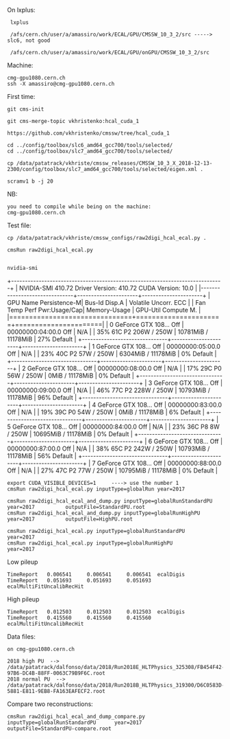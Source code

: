 On lxplus:

     lxplus

     /afs/cern.ch/user/a/amassiro/work/ECAL/GPU/CMSSW_10_3_2/src -----> slc6, not good

     /afs/cern.ch/user/a/amassiro/work/ECAL/GPU/onGPU/CMSSW_10_3_2/src

Machine:

    cmg-gpu1080.cern.ch
    ssh -X amassiro@cmg-gpu1080.cern.ch
     
First time:

    git cms-init

    git cms-merge-topic vkhristenko:hcal_cuda_1

    https://github.com/vkhristenko/cmssw/tree/hcal_cuda_1

    cd ../config/toolbox/slc6_amd64_gcc700/tools/selected/
    cd ../config/toolbox/slc7_amd64_gcc700/tools/selected/
    
    cp /data/patatrack/vkhriste/cmssw_releases/CMSSW_10_3_X_2018-12-13-2300/config/toolbox/slc7_amd64_gcc700/tools/selected/eigen.xml .
    
    scramv1 b -j 20
    
NB:

    you need to compile while being on the machine: 
    cmg-gpu1080.cern.ch
    
    
Test file:

    cp /data/patatrack/vkhriste/cmssw_configs/raw2digi_hcal_ecal.py .
    
    cmsRun raw2digi_hcal_ecal.py
    
    
    nvidia-smi
    
 +-----------------------------------------------------------------------------+
| NVIDIA-SMI 410.72       Driver Version: 410.72       CUDA Version: 10.0     |
|-------------------------------+----------------------+----------------------+
| GPU  Name        Persistence-M| Bus-Id        Disp.A | Volatile Uncorr. ECC |
| Fan  Temp  Perf  Pwr:Usage/Cap|         Memory-Usage | GPU-Util  Compute M. |
|===============================+======================+======================|
|   0  GeForce GTX 108...  Off  | 00000000:04:00.0 Off |                  N/A |
| 35%   61C    P2   206W / 250W |  10781MiB / 11178MiB |     27%      Default |
+-------------------------------+----------------------+----------------------+
|   1  GeForce GTX 108...  Off  | 00000000:05:00.0 Off |                  N/A |
| 23%   40C    P2    57W / 250W |   6304MiB / 11178MiB |      0%      Default |
+-------------------------------+----------------------+----------------------+
|   2  GeForce GTX 108...  Off  | 00000000:08:00.0 Off |                  N/A |
| 17%   29C    P0    56W / 250W |      0MiB / 11178MiB |      0%      Default |
+-------------------------------+----------------------+----------------------+
|   3  GeForce GTX 108...  Off  | 00000000:09:00.0 Off |                  N/A |
| 46%   77C    P2   228W / 250W |  10793MiB / 11178MiB |     96%      Default |
+-------------------------------+----------------------+----------------------+
|   4  GeForce GTX 108...  Off  | 00000000:83:00.0 Off |                  N/A |
| 19%   39C    P0    54W / 250W |      0MiB / 11178MiB |      6%      Default |
+-------------------------------+----------------------+----------------------+
|   5  GeForce GTX 108...  Off  | 00000000:84:00.0 Off |                  N/A |
| 23%   36C    P8     8W / 250W |  10695MiB / 11178MiB |      0%      Default |
+-------------------------------+----------------------+----------------------+
|   6  GeForce GTX 108...  Off  | 00000000:87:00.0 Off |                  N/A |
| 38%   65C    P2   242W / 250W |  10793MiB / 11178MiB |     56%      Default |
+-------------------------------+----------------------+----------------------+
|   7  GeForce GTX 108...  Off  | 00000000:88:00.0 Off |                  N/A |
| 27%   47C    P2    77W / 250W |  10795MiB / 11178MiB |      0%      Default |

    
     
    export CUDA_VISIBLE_DEVICES=1     ----> use the number 1
    cmsRun raw2digi_hcal_ecal.py inputType=globalRun year=2017

    cmsRun raw2digi_hcal_ecal_and_dump.py inputType=globalRunStandardPU      year=2017          outputFile=StandardPU.root
    cmsRun raw2digi_hcal_ecal_and_dump.py inputType=globalRunHighPU          year=2017          outputFile=HighPU.root
    
    cmsRun raw2digi_hcal_ecal.py inputType=globalRunStandardPU      year=2017      
    cmsRun raw2digi_hcal_ecal.py inputType=globalRunHighPU          year=2017      

    
Low pileup

    TimeReport   0.006541     0.006541     0.006541  ecalDigis
    TimeReport   0.051693     0.051693     0.051693  ecalMultiFitUncalibRecHit
    
    
High pileup

    TimeReport   0.012503     0.012503     0.012503  ecalDigis
    TimeReport   0.415560     0.415560     0.415560  ecalMultiFitUncalibRecHit

    
    
Data files:

    on cmg-gpu1080.cern.ch
    
    2018 high PU  --> /data/patatrack/dalfonso/data/2018/Run2018E_HLTPhysics_325308/FB454F42-97B6-DC4B-88FF-0063C79B9F6C.root
    2018 normal PU  --> /data/patatrack/dalfonso/data/2018/Run2018B_HLTPhysics_319300/D6C0583D-5881-E811-9EB8-FA163EAFECF2.root
    

Compare two reconstructions:

    cmsRun raw2digi_hcal_ecal_and_dump_compare.py inputType=globalRunStandardPU      year=2017          outputFile=StandardPU-compare.root


    
    